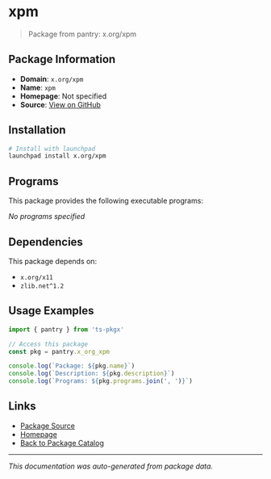# xpm

> Package from pantry: x.org/xpm

## Package Information

- **Domain**: `x.org/xpm`
- **Name**: `xpm`
- **Homepage**: Not specified
- **Source**: [View on GitHub](https://github.com/pkgxdev/pantry/tree/main/projects/x.org/xpm/package.yml)

## Installation

```bash
# Install with launchpad
launchpad install x.org/xpm
```

## Programs

This package provides the following executable programs:

*No programs specified*

## Dependencies

This package depends on:

- `x.org/x11`
- `zlib.net^1.2`

## Usage Examples

```typescript
import { pantry } from 'ts-pkgx'

// Access this package
const pkg = pantry.x_org_xpm

console.log(`Package: ${pkg.name}`)
console.log(`Description: ${pkg.description}`)
console.log(`Programs: ${pkg.programs.join(', ')}`)
```

## Links

- [Package Source](https://github.com/pkgxdev/pantry/tree/main/projects/x.org/xpm/package.yml)
- [Homepage](#)
- [Back to Package Catalog](../package-catalog.md)

---

*This documentation was auto-generated from package data.*
